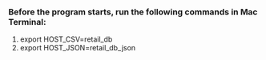 ### Before the program starts, run the following commands in Mac Terminal:
1. export HOST_CSV=retail_db
2. export HOST_JSON=retail_db_json